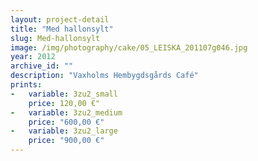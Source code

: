 ```yaml
---
layout: project-detail
title: "Med hallonsylt"
slug: Med-hallonsylt
image: /img/photography/cake/05_LEISKA_201107g046.jpg
year: 2012
archive_id: ""
description: "Vaxholms Hembygdsgårds Café"
prints: 
-   variable: 3zu2_small
    price: 120,00 €"
-   variable: 3zu2_medium
    price: "600,00 €"
-   variable: 3zu2_large
    price: "900,00 €"
---
```

